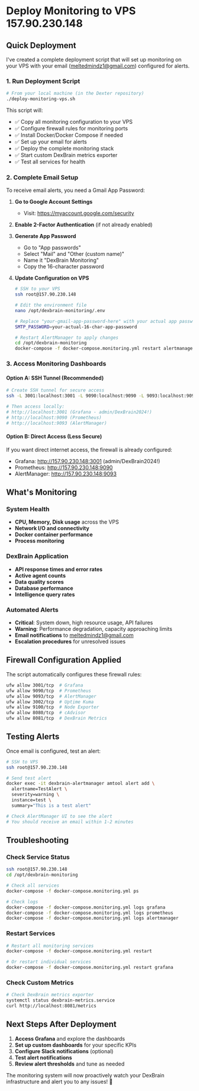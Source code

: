 # Deploy Monitoring to VPS 157.90.230.148

## Quick Deployment

I've created a complete deployment script that will set up monitoring on your VPS with your email (meltedmindz1@gmail.com) configured for alerts.

### 1. Run Deployment Script

```bash
# From your local machine (in the Dexter repository)
./deploy-monitoring-vps.sh
```

This script will:
- ✅ Copy all monitoring configuration to your VPS
- ✅ Configure firewall rules for monitoring ports  
- ✅ Install Docker/Docker Compose if needed
- ✅ Set up your email for alerts
- ✅ Deploy the complete monitoring stack
- ✅ Start custom DexBrain metrics exporter
- ✅ Test all services for health

### 2. Complete Email Setup

To receive email alerts, you need a Gmail App Password:

1. **Go to Google Account Settings**
   - Visit: https://myaccount.google.com/security
   
2. **Enable 2-Factor Authentication** (if not already enabled)

3. **Generate App Password**
   - Go to "App passwords" 
   - Select "Mail" and "Other (custom name)"
   - Name it "DexBrain Monitoring"
   - Copy the 16-character password

4. **Update Configuration on VPS**
   ```bash
   # SSH to your VPS
   ssh root@157.90.230.148
   
   # Edit the environment file
   nano /opt/dexbrain-monitoring/.env
   
   # Replace "your-gmail-app-password-here" with your actual app password
   SMTP_PASSWORD=your-actual-16-char-app-password
   
   # Restart AlertManager to apply changes
   cd /opt/dexbrain-monitoring
   docker-compose -f docker-compose.monitoring.yml restart alertmanager
   ```

### 3. Access Monitoring Dashboards

#### Option A: SSH Tunnel (Recommended)
```bash
# Create SSH tunnel for secure access
ssh -L 3001:localhost:3001 -L 9090:localhost:9090 -L 9093:localhost:9093 root@157.90.230.148

# Then access locally:
# http://localhost:3001 (Grafana - admin/DexBrain2024!)
# http://localhost:9090 (Prometheus)
# http://localhost:9093 (AlertManager)
```

#### Option B: Direct Access (Less Secure)
If you want direct internet access, the firewall is already configured:
- Grafana: http://157.90.230.148:3001 (admin/DexBrain2024!)
- Prometheus: http://157.90.230.148:9090
- AlertManager: http://157.90.230.148:9093

## What's Monitoring

### System Health
- **CPU, Memory, Disk usage** across the VPS
- **Network I/O and connectivity**
- **Docker container performance**
- **Process monitoring**

### DexBrain Application
- **API response times and error rates**
- **Active agent counts**
- **Data quality scores**
- **Database performance**
- **Intelligence query rates**

### Automated Alerts
- **Critical**: System down, high resource usage, API failures
- **Warning**: Performance degradation, capacity approaching limits
- **Email notifications** to meltedmindz1@gmail.com
- **Escalation procedures** for unresolved issues

## Firewall Configuration Applied

The script automatically configures these firewall rules:
```bash
ufw allow 3001/tcp  # Grafana
ufw allow 9090/tcp  # Prometheus  
ufw allow 9093/tcp  # AlertManager
ufw allow 3002/tcp  # Uptime Kuma
ufw allow 9100/tcp  # Node Exporter
ufw allow 8080/tcp  # cAdvisor
ufw allow 8081/tcp  # DexBrain Metrics
```

## Testing Alerts

Once email is configured, test an alert:
```bash
# SSH to VPS
ssh root@157.90.230.148

# Send test alert
docker exec -it dexbrain-alertmanager amtool alert add \
  alertname=TestAlert \
  severity=warning \
  instance=test \
  summary="This is a test alert"

# Check AlertManager UI to see the alert
# You should receive an email within 1-2 minutes
```

## Troubleshooting

### Check Service Status
```bash
ssh root@157.90.230.148
cd /opt/dexbrain-monitoring

# Check all services
docker-compose -f docker-compose.monitoring.yml ps

# Check logs
docker-compose -f docker-compose.monitoring.yml logs grafana
docker-compose -f docker-compose.monitoring.yml logs prometheus
docker-compose -f docker-compose.monitoring.yml logs alertmanager
```

### Restart Services
```bash
# Restart all monitoring services
docker-compose -f docker-compose.monitoring.yml restart

# Or restart individual services
docker-compose -f docker-compose.monitoring.yml restart grafana
```

### Check Custom Metrics
```bash
# Check DexBrain metrics exporter
systemctl status dexbrain-metrics.service
curl http://localhost:8081/metrics
```

## Next Steps After Deployment

1. **Access Grafana** and explore the dashboards
2. **Set up custom dashboards** for your specific KPIs  
3. **Configure Slack notifications** (optional)
4. **Test alert notifications** 
5. **Review alert thresholds** and tune as needed

The monitoring system will now proactively watch your DexBrain infrastructure and alert you to any issues! 🚀